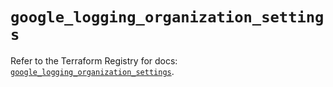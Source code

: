 # `google_logging_organization_settings`

Refer to the Terraform Registry for docs: [`google_logging_organization_settings`](https://registry.terraform.io/providers/hashicorp/google/6.29.0/docs/resources/logging_organization_settings).
